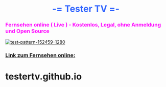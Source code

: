 <h1 style="text-align: center;"><span style="color: #3366ff;"><strong>-= Tester TV =-</strong></span></h1>


<h3 class=" CodeMirror-line " role="presentation"><span style="color: #ff00ff;" role="presentation">Fernsehen online ( Live ) - Kostenlos, Legal, ohne Anmeldung und Open Source</span></h3>


<a href="https://testertv.github.io/"><img src="https://github.com/testertv/testertv.github.io/blob/master/scr.jpg?raw=true" alt="test-pattern-152459-1280" border="0"></a>


<h3><span style="text-decoration: underline;"><strong>Link zum Fernsehen online:</strong></span></h3>


# testertv.github.io


